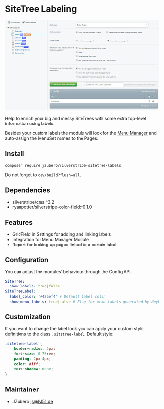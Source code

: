 # SiteTree Labeling
![Example SiteTree Label View](docs/demo-shot1.jpg)

Help to enrich your big and messy SiteTrees with some extra top-level information using labels.

Besides your custom labels the module will look for the [Menu Manager](https://github.com/heyday/silverstripe-menumanager) and auto-assign the MenuSet names to the Pages.

## Install
`composer require jzubero/silverstripe-sitetree-labels`

Do not forget to `dev/build?flush=all`.

## Dependencies
- silverstripe/cms:^3.2
- ryanpotter/silverstripe-color-field:^0.1.0

## Features
- GridField in Settings for adding and linking labels
- Integration for Menu Manager Module
- Report for looking up pages linked to a certain label

## Configuration
You can adjust the modules' behaviour through the Config API.

```yml
SiteTree:
  show_labels: true|false
SiteTreeLabel:
  label_color: '#426ef4' # Default label color
  show_menu_labels: true|false # Flag for menu labels generated by HeyDay's Menu Manager Module (if available)
```

## Customization
If you want to change the label look you can apply your custom style definitions to the class `.sitetree-label`. Default style:

```css
.sitetree-label {
    border-radius: 3px;
    font-size: 0.75rem;
    padding: 2px 4px;
    color: #fff;
    text-shadow: none;
}
```

## Maintainer
- JZubero <js@lvl51.de>